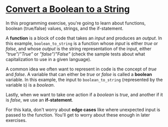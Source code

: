 # [Convert a Boolean to a String](https://www.codewars.com/kata/convert-a-boolean-to-a-string "https://www.codewars.com/kata/551b4501ac0447318f0009cd")

In this programming exercise, you're going to learn about functions, boolean (true/false) values, strings, and the if-statement.

A **function** is a block of code that takes an _input_ and produces an _output_. In this example, `boolean_to_string` is a function whose _input_ is either _true_ or _false_, and whose _output_ is the string representation of the input, either _"true"_/_"True"_ or _"false"_/_"False"_ (check the sample tests about what capitalization to use in a given language).

A common idea we often want to represent in code is the concept of _true_ and _false_. A variable that can either be _true_ or _false_ is called a **boolean** variable. In this example, the input to `boolean_to_string` (represented by the variable `b`) is a _boolean_.

Lastly, when we want to take one action if a _boolean_ is _true_, and another if it is _false_, we use an **if-statement**.

For this kata, don't worry about **edge cases** like where unexpected input is passed to the function. You'll get to worry about these enough in later exercises.
